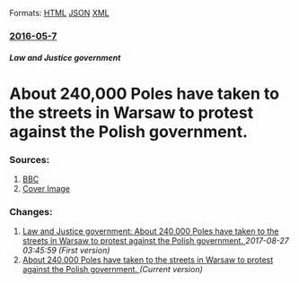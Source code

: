 
Formats: [HTML](/news/2016/05/7/about-240-000-poles-have-taken-to-the-streets-in-warsaw-to-protest-against-the-polish-government.html)  [JSON](/news/2016/05/7/about-240-000-poles-have-taken-to-the-streets-in-warsaw-to-protest-against-the-polish-government.json)  [XML](/news/2016/05/7/about-240-000-poles-have-taken-to-the-streets-in-warsaw-to-protest-against-the-polish-government.xml)  

### [2016-05-7](/news/2016/05/7/index.md)

##### Law and Justice government
# About 240,000 Poles have taken to the streets in Warsaw to protest against the Polish government. 




### Sources:

1. [BBC](http://www.bbc.com/news/world-europe-36236576)
1. [Cover Image](http://ichef-1.bbci.co.uk/news/1024/cpsprodpb/6880/production/_89625762_89625761.jpg)

### Changes:

1. [Law and Justice government: About 240,000 Poles have taken to the streets in Warsaw to protest against the Polish government. ](/news/2016/05/7/law-and-justice-government-about-240-000-poles-have-taken-to-the-streets-in-warsaw-to-protest-against-the-polish-government.md) _2017-08-27 03:45:59 (First version)_
1. [About 240,000 Poles have taken to the streets in Warsaw to protest against the Polish government. ](/news/2016/05/7/about-240-000-poles-have-taken-to-the-streets-in-warsaw-to-protest-against-the-polish-government.md) _(Current version)_
